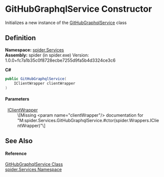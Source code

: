 # GitHubGraphqlService Constructor


Initializes a new instance of the <a href="dfcd0dda-1a22-945e-c8e0-186fc06cea47">GitHubGraphqlService</a> class



## Definition
**Namespace:** <a href="c6df77e0-28de-d4ed-9b46-1241a40828db">spider.Services</a>  
**Assembly:** spider (in spider.exe) Version: 1.0.0+fc7a1b35c0f8728ecbe7255d9fa5b4d3324ce3c6

**C#**
``` C#
public GitHubGraphqlService(
	IClientWrapper clientWrapper
)
```



#### Parameters
<dl><dt>  <a href="61036b46-e39f-1c8b-90b2-fd2ff0c41395">IClientWrapper</a></dt><dd>\[Missing &lt;param name="clientWrapper"/&gt; documentation for "M:spider.Services.GitHubGraphqlService.#ctor(spider.Wrappers.IClientWrapper)"\]</dd></dl>

## See Also


#### Reference
<a href="dfcd0dda-1a22-945e-c8e0-186fc06cea47">GitHubGraphqlService Class</a>  
<a href="c6df77e0-28de-d4ed-9b46-1241a40828db">spider.Services Namespace</a>  

